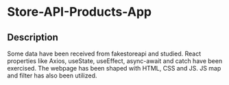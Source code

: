 # Store-API-Products-App
## Description
Some data have been received from fakestoreapi and studied. React properties like Axios, useState, useEffect, async-await and catch have been exercised. The webpage has been shaped with HTML, CSS and JS.
JS map and filter has also been utilized.
